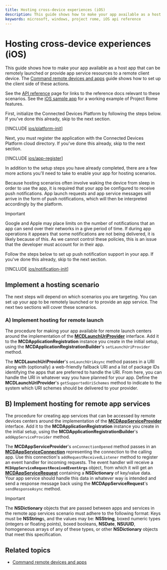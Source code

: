 ```yaml
---
title: Hosting cross-device experiences (iOS)
description: This guide shows how to make your app available as a host app that can be remotely launched or provide app service resources to a remote client device.
keywords: microsoft, windows, project rome, iOS api reference 
---
```


# Hosting cross-device experiences (iOS)

This guide shows how to make your app available as a host app that can be remotely launched or provide app service resources to a remote client device. The [Command remote devices and apps](../../../commanding/ios/how-to-guides/command-remote-devices-and-apps-ios.md) guide shows how to set up the client side of these actions.

See the [API reference](../api-reference/index.md) page for links to the reference docs relevant to these scenarios. See the [iOS sample app](https://github.com/Microsoft/project-rome/tree/master/iOS/samples) for a working example of Project Rome features.

First, initialize the Connected Devices Platform by following the steps below. If you've done this already, skip to the next section.

[!INCLUDE [ios/platform-init](../../../includes/ios/platform-init.md)]

Next, you must register the application with the Connected Devices Platform cloud directory. If you've done this already, skip to the next section.

[!INCLUDE [ios/app-register](../../../includes/ios/app-register.md)]

In addition to the setup steps you have already completed, there are a few more actions you'll need to take to enable your app for hosting scenarios.

Because hosting scenarios often involve waking the device from sleep in order to use the app, it is required that your app be configured to receive push notifications. App launch requests and app service messages will arrive in the form of push notifications, which will then be interpreted accordingly by the platform.

> [!IMPORTANT]
> Google and Apple may place limits on the number of notifications that an app can send over their networks in a give period of time. If during app operations it appears that some notifications are not being delivered, it is likely because of this. As we cannot control these policies, this is an issue that the developer must account for in their app.

Follow the steps below to set up push notification support in your app. If you've done this already, skip to the next section.

[!INCLUDE [ios/notification-init](../../../includes/ios/notification-init.md)]

## Implement a hosting scenario
 
The next steps will depend on which scenarios you are targeting. You can set up your app to be remotely launched or to provide an app service. The next two sections will cover these scenarios.

### A) Implement hosting for remote launch
The procedure for making your app available for remote launch centers around the implementation of the **[MCDLaunchUriProvider](../../../objectivec-api/hosting/MCDLaunchUriProvider.md)** interface. Add it to the **MCDApplicationRegistration** instance you create in the initial setup, using the **MCDApplicationRegistrationBuilder**'s `setLaunchUriProvider` method. 

The **MCDLaunchUriProvider**'s `onLaunchUriAsync` method passes in a URI along with (optionally) a web-friendly fallback URI and a list of package IDs identifying the apps that are preferred to handle the URI. From here, you can handle the URI in whatever way you have planned for your app. Define the **MCDLaunchUriProvider**'s `getSupportedUriSchemes` method to indicate to the system which URI schemes should be delivered to your provider.

## B) Implement hosting for remote app services
The procedure for creating app services that can be accessed by remote devices centers around the implementation of the **[MCDAppServiceProvider](../../../objectivec-api/hosting/MCDAppServiceProvider.md)** interface. Add it to the **MCDApplicationRegistration** instance you create in the initial setup, using the **MCDApplicationRegistrationBuilder**'s `addAppServiceProvider` method. 

The **MCDAppServiceProvider**'s `onConnectionOpened` method passes in an **[MCDAppServiceConnection](../../../objectivec-api/commanding/MCDAppServiceConnection.md)** representing the connection to the calling app. Use this connection's `addRequestReceivedListener` method to register an event handler for incoming requests. The event handler will receive a **`MCDAppServiceRequestReceivedEventArgs`** object, from which it will get an **[MCDAppServiceRequest](../../../objectivec-api/commanding/MCDAppServiceRequest.md)** containing a **NSDictionary** of key/value data. Your app service should handle this data in whatever way is intended and send a response message back using the **MCDAppServiceRequest**'s `sendResponseAsync` method.

> [!IMPORTANT]
> The **NSDictionary** objects that are passed between apps and services in the remote app services scenario must adhere to the following format: Keys must be **NSString**s, and the values may be: **NSString**, boxed numeric types (integers or floating points), boxed booleans, **NSDate**, **NSUUID**, homogeneous arrays of any of these types, or other **NSDictionary** objects that meet this specification. 

## Related topics
* [Command remote devices and apps](../../../commanding/ios/how-to-guides/command-remote-devices-and-apps-ios.md)
